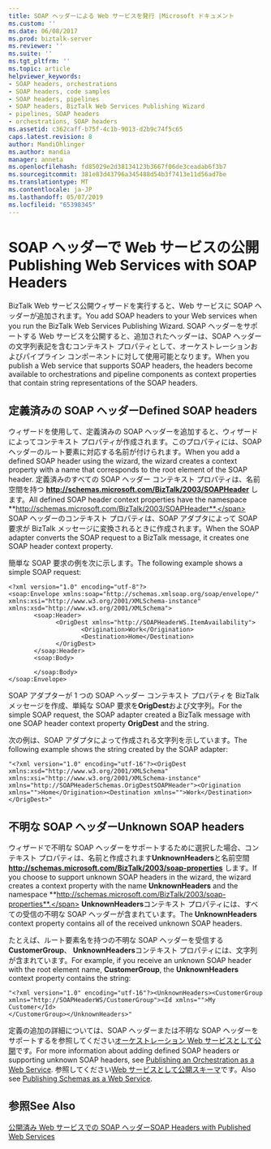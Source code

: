 ```yaml
---
title: SOAP ヘッダーによる Web サービスを発行 |Microsoft ドキュメント
ms.custom: ''
ms.date: 06/08/2017
ms.prod: biztalk-server
ms.reviewer: ''
ms.suite: ''
ms.tgt_pltfrm: ''
ms.topic: article
helpviewer_keywords:
- SOAP headers, orchestrations
- SOAP headers, code samples
- SOAP headers, pipelines
- SOAP headers, BizTalk Web Services Publishing Wizard
- pipelines, SOAP headers
- orchestrations, SOAP headers
ms.assetid: c362caff-b75f-4c1b-9013-d2b9c74f5c65
caps.latest.revision: 8
author: MandiOhlinger
ms.author: mandia
manager: anneta
ms.openlocfilehash: fd85029e2d38134123b3667f06de3ceadab6f3b7
ms.sourcegitcommit: 381e83d43796a345488d54b3f7413e11d56ad7be
ms.translationtype: MT
ms.contentlocale: ja-JP
ms.lasthandoff: 05/07/2019
ms.locfileid: "65398345"
---
```

# <a name="publishing-web-services-with-soap-headers"></a><span data-ttu-id="2f9d5-102">SOAP ヘッダーで Web サービスの公開</span><span class="sxs-lookup"><span data-stu-id="2f9d5-102">Publishing Web Services with SOAP Headers</span></span>
<span data-ttu-id="2f9d5-103">BizTalk Web サービス公開ウィザードを実行すると、Web サービスに SOAP ヘッダーが追加されます。</span><span class="sxs-lookup"><span data-stu-id="2f9d5-103">You add SOAP headers to your Web services when you run the BizTalk Web Services Publishing Wizard.</span></span> <span data-ttu-id="2f9d5-104">SOAP ヘッダーをサポートする Web サービスを公開すると、追加されたヘッダーは、SOAP ヘッダーの文字列表記を含むコンテキスト プロパティとして、オーケストレーションおよびパイプライン コンポーネントに対して使用可能となります。</span><span class="sxs-lookup"><span data-stu-id="2f9d5-104">When you publish a Web service that supports SOAP headers, the headers become available to orchestrations and pipeline components as context properties that contain string representations of the SOAP headers.</span></span>  
  
## <a name="defined-soap-headers"></a><span data-ttu-id="2f9d5-105">定義済みの SOAP ヘッダー</span><span class="sxs-lookup"><span data-stu-id="2f9d5-105">Defined SOAP headers</span></span>  
 <span data-ttu-id="2f9d5-106">ウィザードを使用して、定義済みの SOAP ヘッダーを追加すると、ウィザードによってコンテキスト プロパティが作成されます。このプロパティには、SOAP ヘッダーのルート要素に対応する名前が付けられます。</span><span class="sxs-lookup"><span data-stu-id="2f9d5-106">When you add a defined SOAP header using the wizard, the wizard creates a context property with a name that corresponds to the root element of the SOAP header.</span></span> <span data-ttu-id="2f9d5-107">定義済みのすべての SOAP ヘッダー コンテキスト プロパティは、名前空間を持つ **http://schemas.microsoft.com/BizTalk/2003/SOAPHeader** します。</span><span class="sxs-lookup"><span data-stu-id="2f9d5-107">All defined SOAP header context properties have the namespace **http://schemas.microsoft.com/BizTalk/2003/SOAPHeader**.</span></span> <span data-ttu-id="2f9d5-108">SOAP ヘッダーのコンテキスト プロパティは、SOAP アダプタによって SOAP 要求が BizTalk メッセージに変換されるときに作成されます。</span><span class="sxs-lookup"><span data-stu-id="2f9d5-108">When the SOAP adapter converts the SOAP request to a BizTalk message, it creates one SOAP header context property.</span></span>  
  
 <span data-ttu-id="2f9d5-109">簡単な SOAP 要求の例を次に示します。</span><span class="sxs-lookup"><span data-stu-id="2f9d5-109">The following example shows a simple SOAP request:</span></span>  
  
```  
<?xml version="1.0" encoding="utf-8"?>  
<soap:Envelope xmlns:soap="http://schemas.xmlsoap.org/soap/envelope/" xmlns:xsi="http://www.w3.org/2001/XMLSchema-instance" xmlns:xsd="http://www.w3.org/2001/XMLSchema">  
       <soap:Header>  
             <OrigDest xmlns="http://SOAPHeaderWS.ItemAvailability">  
                    <Origination>Work</Origination>  
                    <Destination>Home</Destination>  
             </OrigDest>  
       </soap:Header>  
       <soap:Body>  
  
       </soap:Body>  
</soap:Envelope>  
```  
  
 <span data-ttu-id="2f9d5-110">SOAP アダプターが 1 つの SOAP ヘッダー コンテキスト プロパティを BizTalk メッセージを作成、単純な SOAP 要求を**OrigDest**および文字列。</span><span class="sxs-lookup"><span data-stu-id="2f9d5-110">For the simple SOAP request, the SOAP adapter created a BizTalk message with one SOAP header context property **OrigDest** and the string.</span></span>  
  
 <span data-ttu-id="2f9d5-111">次の例は、SOAP アダプタによって作成される文字列を示しています。</span><span class="sxs-lookup"><span data-stu-id="2f9d5-111">The following example shows the string created by the SOAP adapter:</span></span>  
  
```  
"<?xml version="1.0" encoding="utf-16"?><OrigDest xmlns:xsd="http://www.w3.org/2001/XMLSchema" xmlns:xsi="http://www.w3.org/2001/XMLSchema-instance" xmlns="http://SOAPHeaderSchemas.OrigDestSOAPHeader"><Origination xmlns="">Home</Origination><Destination xmlns="">Work</Destination> </OrigDest>"  
```  
  
## <a name="unknown-soap-headers"></a><span data-ttu-id="2f9d5-112">不明な SOAP ヘッダー</span><span class="sxs-lookup"><span data-stu-id="2f9d5-112">Unknown SOAP headers</span></span>  
 <span data-ttu-id="2f9d5-113">ウィザードで不明な SOAP ヘッダーをサポートするために選択した場合、コンテキスト プロパティは、名前と作成されます**UnknownHeaders**と名前空間 **http://schemas.microsoft.com/BizTalk/2003/soap-properties** します。</span><span class="sxs-lookup"><span data-stu-id="2f9d5-113">If you choose to support unknown SOAP headers in the wizard, the wizard creates a context property with the name **UnknownHeaders** and the namespace **http://schemas.microsoft.com/BizTalk/2003/soap-properties**.</span></span> <span data-ttu-id="2f9d5-114">**UnknownHeaders**コンテキスト プロパティには、すべての受信の不明な SOAP ヘッダーが含まれています。</span><span class="sxs-lookup"><span data-stu-id="2f9d5-114">The **UnknownHeaders** context property contains all of the received unknown SOAP headers.</span></span>  
  
 <span data-ttu-id="2f9d5-115">たとえば、ルート要素名を持つの不明な SOAP ヘッダーを受信する**CustomerGroup**、 **UnknownHeaders**コンテキスト プロパティには、文字列が含まれています。</span><span class="sxs-lookup"><span data-stu-id="2f9d5-115">For example, if you receive an unknown SOAP header with the root element name, **CustomerGroup**, the **UnknownHeaders** context property contains the string:</span></span>  
  
```  
"<?xml version="1.0" encoding="utf-16"?><UnknownHeaders><CustomerGroup xmlns="http://SOAPHeaderWS/CustomerGroup"><Id xmlns="">My Customer</Id>  
</CustomerGroup></UnknownHeaders>"  
```  
  
 <span data-ttu-id="2f9d5-116">定義の追加の詳細については、SOAP ヘッダーまたは不明な SOAP ヘッダーをサポートするを参照してください[オーケストレーション Web サービスとして公開](../core/publishing-an-orchestration-as-a-web-service.md)です。</span><span class="sxs-lookup"><span data-stu-id="2f9d5-116">For more information about adding defined SOAP headers or supporting unknown SOAP headers, see [Publishing an Orchestration as a Web Service](../core/publishing-an-orchestration-as-a-web-service.md).</span></span> <span data-ttu-id="2f9d5-117">参照してください[Web サービスとして公開スキーマ](../core/publishing-schemas-as-a-web-service.md)です。</span><span class="sxs-lookup"><span data-stu-id="2f9d5-117">Also see [Publishing Schemas as a Web Service](../core/publishing-schemas-as-a-web-service.md).</span></span>  
  
## <a name="see-also"></a><span data-ttu-id="2f9d5-118">参照</span><span class="sxs-lookup"><span data-stu-id="2f9d5-118">See Also</span></span>  
 [<span data-ttu-id="2f9d5-119">公開済み Web サービスでの SOAP ヘッダー</span><span class="sxs-lookup"><span data-stu-id="2f9d5-119">SOAP Headers with Published Web Services</span></span>](../core/soap-headers-with-published-web-services.md)